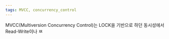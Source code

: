 ```yaml
---
tags: MVCC, concurrency_control
---
```

MVCC(Multiversion Concurrency Control)는 LOCK을 기반으로 하던 동시성에서 Read-Write이나 ㅉ